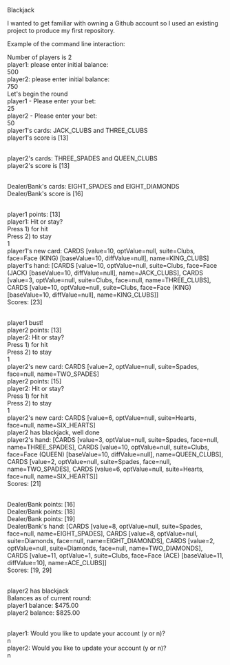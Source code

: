 Blackjack

I wanted to get familiar with owning a Github account so I used an existing project to produce my first repository.<br>

Example of the command line interaction:

Number of players is 2<br>
player1: please enter initial balance:<br>
500<br>
player2: please enter initial balance:<br>
750<br>
Let's begin the round<br>
player1 - Please enter your bet:<br>
25<br>
player2 - Please enter your bet:<br>
50<br>
player1's cards: JACK_CLUBS and THREE_CLUBS<br>
player1's score is [13]<br><br>

player2's cards: THREE_SPADES and QUEEN_CLUBS<br>
player2's score is [13]<br><br>

Dealer/Bank's cards: EIGHT_SPADES and EIGHT_DIAMONDS<br>
Dealer/Bank's score is [16]<br><br>

player1 points: [13]<br>
player1: Hit or stay?<br>
Press 1) for hit<br>
Press 2) to stay<br>
1<br>
player1's new card: CARDS [value=10, optValue=null, suite=Clubs, face=Face (KING) [baseValue=10, diffValue=null], name=KING_CLUBS]<br>
player1's hand: [CARDS [value=10, optValue=null, suite=Clubs, face=Face (JACK) [baseValue=10, diffValue=null], name=JACK_CLUBS], CARDS [value=3, optValue=null, suite=Clubs, face=null, name=THREE_CLUBS], CARDS [value=10, optValue=null, suite=Clubs, face=Face (KING) [baseValue=10, diffValue=null], name=KING_CLUBS]]<br>
Scores: [23]<br><br>

player1 bust!<br>
player2 points: [13]<br>
player2: Hit or stay?<br>
Press 1) for hit<br>
Press 2) to stay<br>
1<br>
player2's new card: CARDS [value=2, optValue=null, suite=Spades, face=null, name=TWO_SPADES]<br>
player2 points: [15]<br>
player2: Hit or stay?<br>
Press 1) for hit<br>
Press 2) to stay<br>
1<br>
player2's new card: CARDS [value=6, optValue=null, suite=Hearts, face=null, name=SIX_HEARTS]<br>
player2 has blackjack, well done<br>
player2's hand: [CARDS [value=3, optValue=null, suite=Spades, face=null, name=THREE_SPADES], CARDS [value=10, optValue=null, suite=Clubs, face=Face (QUEEN) [baseValue=10, diffValue=null], name=QUEEN_CLUBS], CARDS [value=2, optValue=null, suite=Spades, face=null, name=TWO_SPADES], CARDS [value=6, optValue=null, suite=Hearts, face=null, name=SIX_HEARTS]]<br>
Scores: [21]<br><br>

Dealer/Bank points: [16]<br>
Dealer/Bank points: [18]<br>
Dealer/Bank points: [19]<br>
Dealer/Bank's hand: [CARDS [value=8, optValue=null, suite=Spades, face=null, name=EIGHT_SPADES], CARDS [value=8, optValue=null, suite=Diamonds, face=null, name=EIGHT_DIAMONDS], CARDS [value=2, optValue=null, suite=Diamonds, face=null, name=TWO_DIAMONDS], CARDS [value=11, optValue=1, suite=Clubs, face=Face (ACE) [baseValue=11, diffValue=10], name=ACE_CLUBS]]<br>
Scores: [19, 29]<br><br>

player2 has blackjack<br>
Balances as of current round:<br>
player1 balance: $475.00<br>
player2 balance: $825.00<br><br>

player1: Would you like to update your account (y or n)?<br>
n<br>
player2: Would you like to update your account (y or n)?<br>
n<br>
